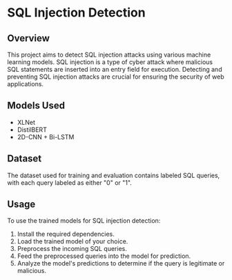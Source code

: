 # SQL Injection Detection

## Overview

This project aims to detect SQL injection attacks using various machine learning models. SQL injection is a type of cyber attack where malicious SQL statements are inserted into an entry field for execution. Detecting and preventing SQL injection attacks are crucial for ensuring the security of web applications.

## Models Used

- XLNet
- DistilBERT
- 2D-CNN + Bi-LSTM

## Dataset

The dataset used for training and evaluation contains labeled SQL queries, with each query labeled as either "0" or "1".

## Usage

To use the trained models for SQL injection detection:

1. Install the required dependencies.
2. Load the trained model of your choice.
3. Preprocess the incoming SQL queries.
4. Feed the preprocessed queries into the model for prediction.
5. Analyze the model's predictions to determine if the query is legitimate or malicious.
